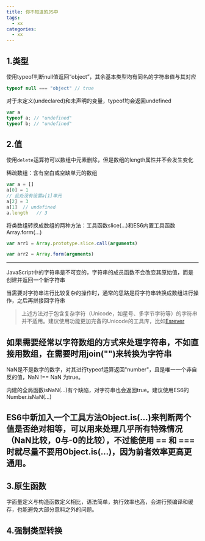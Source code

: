 ```yaml
---
title: 你不知道的JS中
tags:
  - xx
categories:
  - xx
---
```

## 1.类型
使用typeof判断null值返回“object”，其余基本类型均有同名的字符串值与其对应
``` javascript
typeof null === "object" // true
```
<!--more-->
对于未定义(undeclared)和未声明的变量，typeof均会返回undefined
``` javascript
var a
typeof a; // "undefined"
typeof b; // "undefined"
```
## 2.值
使用`delete`运算符可以数组中元素删除，但是数组的length属性并不会发生变化

稀疏数组：含有空白或空缺单元的数组
``` javascript
var a = []
a[0] = 1
// 此处没有设置a[1]单元
a[2] = 3
a[1]  // undefined
a.length   // 3
```

将类数组转换成数组的两种方法：工具函数slice(...)和ES6内置工具函数Array.form(...)
``` javascript
var arr1 = Array.prototype.slice.call(arguments)

var arr2 = Array.form(arguments)
```

------
JavaScript中的字符串是不可变的，字符串的成员函数不会改变其原始值，而是创建并返回一个新字符串

当需要对字符串进行比较复杂的操作时，通常的思路是将字符串转换成数组进行操作，之后再拼接回字符串
> 上述方法对于包含复杂字符（Unicode，如星号、多字节字符等）的字符串并不适用。建议使用功能更加完备的Unicode的工具库，比如[Esrever](https://github.com/mathiasbynens/esrever)

如果需要经常以字符数组的方式来处理字符串，不如直接用数组，在需要时用join("")来转换为字符串
------
NaN是不是数字的数字，对其进行typeof运算返回"number"，且是唯一一个非自反的值，NaN !== NaN 为true。

内建的全局函数isNaN(...)有个缺陷，对字符串也会返回true。建议使用ES6的 Number.isNaN(...)

ES6中新加入一个工具方法Object.is(...)来判断两个值是否绝对相等，可以用来处理几乎所有特殊情况（NaN比较，0与-0的比较），不过能使用 == 和 === 时就尽量不要用Object.is(...)，因为前者效率更高更通用。
------

## 3.原生函数
字面量定义与构造函数定义相比，语法简单，执行效率也高，会进行预编译和缓存，也能避免大部分意料之外的问题。

## 4.强制类型转换
